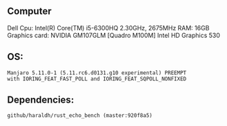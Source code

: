 ## Computer
Dell
Cpu: Intel(R) Core(TM) i5-6300HQ 2.30GHz, 2675MHz
RAM: 16GB
Graphics card:
    NVIDIA GM107GLM [Quadro M100M]
    Intel HD Graphics 530

## OS:
    Manjaro 5.11.0-1 (5.11.rc6.d0131.g10 experimental) PREEMPT
    with IORING_FEAT_FAST_POLL and IORING_FEAT_SQPOLL_NONFIXED

## Dependencies:
    github/haraldh/rust_echo_bench (master:920f8a5)
